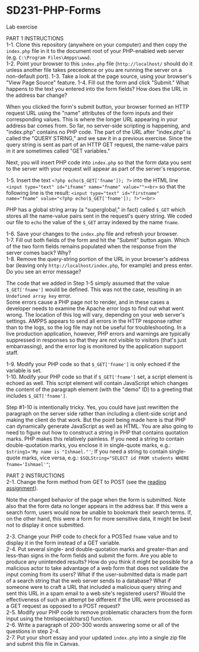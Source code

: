 # SD231-PHP-Forms
Lab exercise

PART 1 INSTRUCTIONS  
1-1. Clone this repository (anywhere on your computer) and then copy the `index.php` file in it to the document root of your PHP-enabled web server (e.g. `C:\Program Files\Ampps\www`).  
1-2. Point your browser to this `index.php` file (`http://localhost/` should do it unless another file takes precedence or you are running the server on a non-default port).
1-3. Take a look at the page source, using your browser's "View Page Source" feature.
1-4. Fill out the form and click "Submit."  What happens to the text you entered into the form fields? How does the URL in the address bar change?

When you clicked the form's submit button, your browser formed an HTTP request URL using the "name" attributes of the form inputs and their corresponding values. This is where the longer URL appearing in your address bar comes from. So far, no server-side scripting is happening, and "index.php" contains no PHP code. The part of the URL after "index.php" is called the "QUERY STRING," and we saw it in a previous exercise. Since the query string is sent as part of an HTTP GET request, the name-value pairs in it are sometimes called "GET variables."  

Next, you will insert PHP code into `index.php` so that the form data you sent to the server with your request will appear as part of the server's response.

1-5. Insert the text `<?php echo($_GET['fname']); ?>` into the HTML line `<input type="text" id="ifname" name="fname" value=""><br>` so that the following line is the result:
`<input type="text" id="firstname" name="fname" value="<?php echo($_GET['fname']); ?>"><br>`

PHP has a global string array (a "superglobal,"  in fact) called `$_GET` which stores all the name-value pairs sent in the request's query string. We coded our file to `echo` the value of the `$_GET` array indexed by the name `fname`. 

1-6. Save your changes to the `index.php` file and refresh your browser.  
1-7. Fill out both fields of the form and hit the "Submit" button again. Which of the two form fields remains populated when the response from the server comes back? Why?  
1-8. Remove the query-string portion of the URL in your browser's address bar (leaving only `http://localhost/index.php`, for example) and press enter. Do you see an error message?  

The code that we added in Step 1-5 simply assumed that the value `$_GET['fname']` would be defined. This was not the case, resulting in an `Undefined array key` error.   
Some errors cause a PHP page not to render, and in these cases a developer needs to examine the Apache error logs to find out what went wrong. The location of this log will vary, depending on your web server's settings. AMPPS appears to send all errors in the HTTP response rather than to the logs, so the log file may not be useful for troubleshooting. In a live production application, however, PHP errors and warnings are typically suppressed in responses so that they are not visible to visitors (that's just embarrassing), and the error log is monitored by the application support staff.  

1-9. Modify your PHP code so that `$_GET['fname']` is only echoed if the variable is set.  
1-10. Modify your PHP code so that if `$_GET['fname']` set, a script element is echoed as well. This script element will contain JavaScript which changes the content of the paragraph element (with the "demo" ID) to a greeting that includes `$_GET['fname']`.  

Step #1-10 is intentionally tricky. Yes, you could have just rewritten the paragraph on the server side rather than including a client-side script and making the client do that work. But the point being made here is that PHP can dynamically generate JavaScript as well as HTML. You are also going to need to figure out how to construct a string in PHP that contains quotation marks. PHP makes this relatively painless. If you need a string to contain double-quotation marks, you enclose it in single-quote marks, e.g.: `$string1='My name is "Ishmael."'`; If you need a string to contain single-quote marks, vice versa, e.g.: `$SQLString="SELECT id FROM students WHERE fname='Ishmael'"`;  

PART 2 INSTRUCTIONS  
2-1. Change the form method from GET to POST (see the [reading assignment](https://www.w3schools.com/php/php_forms.asp)).  

Note the changed behavior of the page when the form is submitted. Note also that the form data no longer appears in the address bar. If this were a search form, users would now be unable to bookmark their search terms. If, on the other hand, this were a form for more sensitive data, it might be best not to display it once submitted. 

2-3. Change your PHP code to check for a POSTed `fname` value and to display it in the form instead of a GET variable.  
2-4. Put several single- and double-quotation marks and greater-than and less-than signs in the form fields and submit the form. Are you able to produce any unintended results? How do you think it might be possible for a malicious actor to take advantage of a web form that does not validate the input coming from its users?  What if the user-submitted data is made part of a search string that the web server sends to a database? What if someone were to craft a URL that included a malicious query string and sent this URL in a spam email to a web site's registered users? Would the effectiveness of such an attempt be different if the URL were processed as a GET request as opposed to a POST request?  
2-5. Modify your PHP code to remove problematic characters from the form input using the htmlspecialchars() function.  
2-6. Write a paragraph of 200-300 words answering some or all of the questions in step 2-4.  
2-7. Put your short essay and your updated `index.php` into a single zip file and submit this file in Canvas.    

